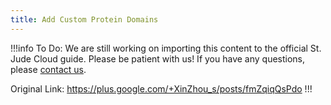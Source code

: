 ```yaml
---
title: Add Custom Protein Domains
---
```


!!!info To Do:
We are still working on importing this content to the official St. Jude Cloud guide. Please be patient with us! If you have any questions, please [contact us](mailto:support@stjude.cloud). 

Original Link: https://plus.google.com/+XinZhou_s/posts/fmZqiqQsPdo
!!!